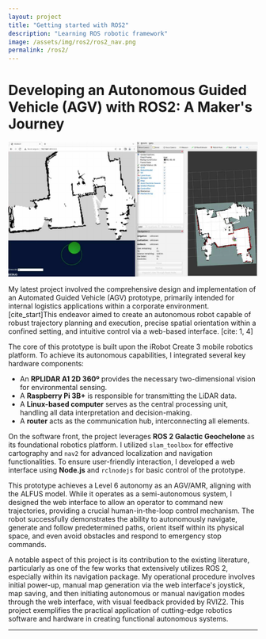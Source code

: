 ```yaml
---
layout: project
title: "Getting started with ROS2"
description: "Learning ROS robotic framework"
image: /assets/img/ros2/ros2_nav.png
permalink: /ros2/
---
```


# Developing an Autonomous Guided Vehicle (AGV) with ROS2: A Maker's Journey

![ROS2_NAV](/assets/img/ros2/ros2_nav.png)

My latest project involved the comprehensive design and implementation of an Automated Guided Vehicle (AGV) prototype, primarily intended for internal logistics applications within a corporate environment. [cite_start]This endeavor aimed to create an autonomous robot capable of robust trajectory planning and execution, precise spatial orientation within a confined setting, and intuitive control via a web-based interface. [cite: 1, 4]

The core of this prototype is built upon the iRobot Create 3 mobile robotics platform. To achieve its autonomous capabilities, I integrated several key hardware components:
* An **RPLIDAR A1 2D 360º** provides the necessary two-dimensional vision for environmental sensing. 
* A **Raspberry Pi 3B+** is responsible for transmitting the LiDAR data. 
* A **Linux-based computer** serves as the central processing unit, handling all data interpretation and decision-making. 
* A **router** acts as the communication hub, interconnecting all elements. 

On the software front, the project leverages **ROS 2 Galactic Geochelone** as its foundational robotics platform. I utilized `slam_toolbox` for effective cartography and `nav2` for advanced localization and navigation functionalities. To ensure user-friendly interaction, I developed a web interface using **Node.js** and `rclnodejs` for basic control of the prototype. 

This prototype achieves a Level 6 autonomy as an AGV/AMR, aligning with the ALFUS model. While it operates as a semi-autonomous system, I designed the web interface to allow an operator to command new trajectories, providing a crucial human-in-the-loop control mechanism. The robot successfully demonstrates the ability to autonomously navigate, generate and follow predetermined paths, orient itself within its physical space, and even avoid obstacles and respond to emergency stop commands.

A notable aspect of this project is its contribution to the existing literature, particularly as one of the few works that extensively utilizes ROS 2, especially within its navigation package. My operational procedure involves initial power-up, manual map generation via the web interface's joystick, map saving, and then initiating autonomous or manual navigation modes through the web interface, with visual feedback provided by RVIZ2. This project exemplifies the practical application of cutting-edge robotics software and hardware in creating functional autonomous systems.

---
